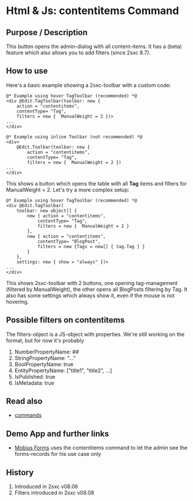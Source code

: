 # Html & Js: contentitems Command

## Purpose / Description
This button opens the admin-dialog with all content-items. It has a (beta) feature which also allows you to add filters (since 2sxc 8.7).

## How to use
Here's a basic example showing a 2sxc-toolbar with a custom code:

```razor
@* Example using hover TagToolbar (recommended) *@
<div @Edit.TagToolbar(toolbar: new {
    action = "contentitems",
    contentType= "Tag",
    filters = new {  ManualWeight = 2 })>
...
</div>

@* Example using inline Toolbar (not recommended) *@
<div>
    @Edit.Toolbar(toolbar: new {
        action = "contentitems",
        contentType= "Tag",
        filters = new {  ManualWeight = 2 })
...
</div>
```

This shows a button which opens the table with all **Tag** items and filters for ManualWeight = 2. Let's try a more complex setup:

```razor
@* Example using hover TagToolbar (recommended) *@
<div @Edit.TagToolbar(
    toolbar: new object[] {
        new { action = "contentitems",
            contentType= "Tag",
            filters = new {  ManualWeight = 2 }
        },
        new { action = "contentitems",
            contentType= "BlogPost",
            filters = new {Tags = new[] { tag.Tag } }
        }
    },
    settings: new { show = "always" })>
...
</div>
```

This shows 2sxc-toolbar with 2 buttons, one opening tag-management (filtered by ManualWeight), the other opens all BlogPosts filtering by Tag. It also has some settings which always show it, even if the mouse is not hovering.

## Possible filters on contentitems

The filters-object is a JS-object with properties. We're still working on the format, but for now it's probably

1. NumberPropertyName: ##
2. StringPropertyName: "..."
3. BoolPropertyName: true
4. EntityPropertyName: ["title1", "title2", ...]
5. IsPublished: true
6. IsMetadata: true



## Read also
* [commands](Html-Js-Commands)

## Demo App and further links
* [Mobius Forms](https://2sxc.org/en/apps/app/mobius-forms) uses the contentitems command to let the admin see the forms-records for his use case only

## History
1. Introduced in 2sxc v08.06
2. Filters introduced in 2sxc v08.08
